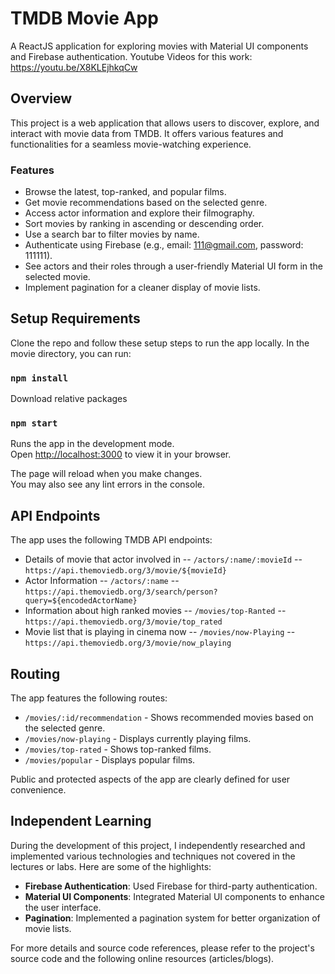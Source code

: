 # TMDB Movie App

A ReactJS application for exploring movies with Material UI components and Firebase authentication.
Youtube Videos for this work: https://youtu.be/X8KLEjhkqCw
## Overview

This project is a web application that allows users to discover, explore, and interact with movie data from TMDB. It offers various features and functionalities for a seamless movie-watching experience.

### Features

- Browse the latest, top-ranked, and popular films.
- Get movie recommendations based on the selected genre.
- Access actor information and explore their filmography.
- Sort movies by ranking in ascending or descending order.
- Use a search bar to filter movies by name.
- Authenticate using Firebase (e.g., email: 111@gmail.com, password: 111111).
- See actors and their roles through a user-friendly Material UI form in the selected movie.
- Implement pagination for a cleaner display of movie lists.

## Setup Requirements

Clone the repo and follow these setup steps to run the app locally.
In the movie directory, you can run:
### `npm install`
Download relative packages

### `npm start`

Runs the app in the development mode.\
Open [http://localhost:3000](http://localhost:3000) to view it in your browser.

The page will reload when you make changes.\
You may also see any lint errors in the console.

## API Endpoints

The app uses the following TMDB API endpoints:

- Details of movie that actor involved in  -- `/actors/:name/:movieId`  -- `https://api.themoviedb.org/3/movie/${movieId}`
- Actor Information -- `/actors/:name` -- `https://api.themoviedb.org/3/search/person?query=${encodedActorName}`
- Information about high ranked movies -- `/movies/top-Ranted` --`https://api.themoviedb.org/3/movie/top_rated`
- Movie list that is playing in cinema now -- `/movies/now-Playing` --`https://api.themoviedb.org/3/movie/now_playing`
## Routing

The app features the following routes:

- `/movies/:id/recommendation` - Shows recommended movies based on the selected genre.
- `/movies/now-playing` - Displays currently playing films.
- `/movies/top-rated` - Shows top-ranked films.
- `/movies/popular` - Displays popular films.

Public and protected aspects of the app are clearly defined for user convenience.

## Independent Learning

During the development of this project, I independently researched and implemented various technologies and techniques not covered in the lectures or labs. Here are some of the highlights:

- **Firebase Authentication**: Used Firebase for third-party authentication.
- **Material UI Components**: Integrated Material UI components to enhance the user interface.
- **Pagination**: Implemented a pagination system for better organization of movie lists.

For more details and source code references, please refer to the project's source code and the following online resources (articles/blogs).
